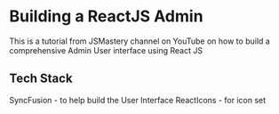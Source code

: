 # Building a ReactJS Admin 

This is a tutorial from JSMastery channel on YouTube on how to build a comprehensive Admin User interface using React JS

## Tech Stack

SyncFusion - to help build the User Interface
ReactIcons - for icon set 

